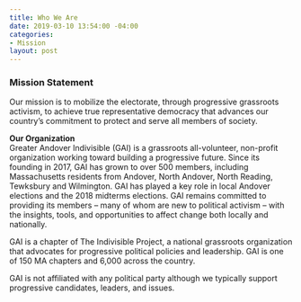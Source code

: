 ```yaml
---
title: Who We Are
date: 2019-03-10 13:54:00 -04:00
categories:
- Mission
layout: post
---
```


### Mission Statement <BR>
Our mission is to mobilize the electorate, through progressive grassroots activism, to achieve true representative democracy that advances our country’s commitment to protect and serve all members of society.

**Our Organization** <BR>
Greater Andover Indivisible (GAI) is a grassroots all-volunteer, non-profit organization working toward building a progressive future.  Since its founding in 2017, GAI has grown to over 500 members, including Massachusetts residents from Andover, North Andover, North Reading, Tewksbury and Wilmington.  GAI has played a key role in local Andover elections and the 2018 midterms elections.  GAI remains committed to providing its members – many of whom are new to political activism – with the insights, tools, and opportunities to affect change both locally and nationally.<BR>

GAI is a chapter of The Indivisible Project, a national grassroots organization that advocates for progressive political policies and leadership.  GAI is one of 150 MA chapters and 6,000 across the country. <BR>

GAI is not affiliated with any political party although we typically support progressive candidates, leaders, and issues.
